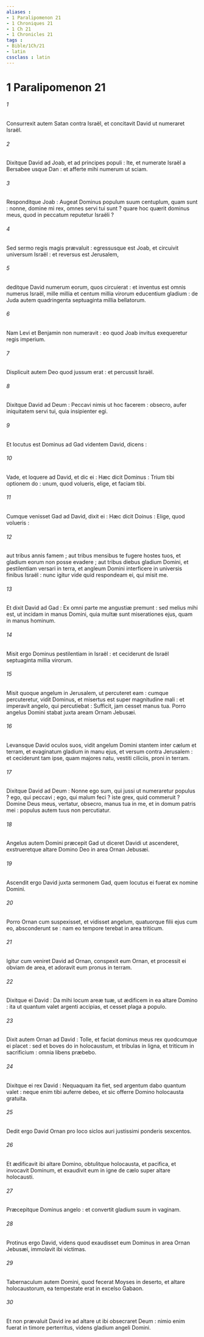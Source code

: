 ```yaml
---
aliases : 
- 1 Paralipomenon 21
- 1 Chroniques 21
- 1 Ch 21
- 1 Chronicles 21
tags : 
- Bible/1Ch/21
- latin
cssclass : latin
---
```


# 1 Paralipomenon 21

###### 1
Consurrexit autem Satan contra Israël, et concitavit David ut numeraret Israël.
###### 2
Dixitque David ad Joab, et ad principes populi : Ite, et numerate Israël a Bersabee usque Dan : et afferte mihi numerum ut sciam.
###### 3
Responditque Joab : Augeat Dominus populum suum centuplum, quam sunt : nonne, domine mi rex, omnes servi tui sunt ? quare hoc quærit dominus meus, quod in peccatum reputetur Israëli ?
###### 4
Sed sermo regis magis prævaluit : egressusque est Joab, et circuivit universum Israël : et reversus est Jerusalem,
###### 5
deditque David numerum eorum, quos circuierat : et inventus est omnis numerus Israël, mille millia et centum millia virorum educentium gladium : de Juda autem quadringenta septuaginta millia bellatorum.
###### 6
Nam Levi et Benjamin non numeravit : eo quod Joab invitus exequeretur regis imperium.
###### 7
Displicuit autem Deo quod jussum erat : et percussit Israël.
###### 8
Dixitque David ad Deum : Peccavi nimis ut hoc facerem : obsecro, aufer iniquitatem servi tui, quia insipienter egi.
###### 9
Et locutus est Dominus ad Gad videntem David, dicens :
###### 10
Vade, et loquere ad David, et dic ei : Hæc dicit Dominus : Trium tibi optionem do : unum, quod volueris, elige, et faciam tibi.
###### 11
Cumque venisset Gad ad David, dixit ei : Hæc dicit Doinus : Elige, quod volueris :
###### 12
aut tribus annis famem ; aut tribus mensibus te fugere hostes tuos, et gladium eorum non posse evadere ; aut tribus diebus gladium Domini, et pestilentiam versari in terra, et angleum Domini interficere in universis finibus Israël : nunc igitur vide quid respondeam ei, qui misit me.
###### 13
Et dixit David ad Gad : Ex omni parte me angustiæ premunt : sed melius mihi est, ut incidam in manus Domini, quia multæ sunt miserationes ejus, quam in manus hominum.
###### 14
Misit ergo Dominus pestilentiam in Israël : et ceciderunt de Israël septuaginta millia virorum.
###### 15
Misit quoque angelum in Jerusalem, ut percuteret eam : cumque percuteretur, vidit Dominus, et misertus est super magnitudine mali : et imperavit angelo, qui percutiebat : Sufficit, jam cesset manus tua. Porro angelus Domini stabat juxta aream Ornam Jebusæi.
###### 16
Levansque David oculos suos, vidit angelum Domini stantem inter cælum et terram, et evaginatum gladium in manu ejus, et versum contra Jerusalem : et ceciderunt tam ipse, quam majores natu, vestiti ciliciis, proni in terram.
###### 17
Dixitque David ad Deum : Nonne ego sum, qui jussi ut numeraretur populus ? ego, qui peccavi ; ego, qui malum feci ? iste grex, quid commeruit ? Domine Deus meus, vertatur, obsecro, manus tua in me, et in domum patris mei : populus autem tuus non percutiatur.
###### 18
Angelus autem Domini præcepit Gad ut diceret Davidi ut ascenderet, exstrueretque altare Domino Deo in area Ornan Jebusæi.
###### 19
Ascendit ergo David juxta sermonem Gad, quem locutus ei fuerat ex nomine Domini.
###### 20
Porro Ornan cum suspexisset, et vidisset angelum, quatuorque filii ejus cum eo, absconderunt se : nam eo tempore terebat in area triticum.
###### 21
Igitur cum veniret David ad Ornan, conspexit eum Ornan, et processit ei obviam de area, et adoravit eum pronus in terram.
###### 22
Dixitque ei David : Da mihi locum areæ tuæ, ut ædificem in ea altare Domino : ita ut quantum valet argenti accipias, et cesset plaga a populo.
###### 23
Dixit autem Ornan ad David : Tolle, et faciat dominus meus rex quodcumque ei placet : sed et boves do in holocaustum, et tribulas in ligna, et triticum in sacrificium : omnia libens præbebo.
###### 24
Dixitque ei rex David : Nequaquam ita fiet, sed argentum dabo quantum valet : neque enim tibi auferre debeo, et sic offerre Domino holocausta gratuita.
###### 25
Dedit ergo David Ornan pro loco siclos auri justissimi ponderis sexcentos.
###### 26
Et ædificavit ibi altare Domino, obtulitque holocausta, et pacifica, et invocavit Dominum, et exaudivit eum in igne de cælo super altare holocausti.
###### 27
Præcepitque Dominus angelo : et convertit gladium suum in vaginam.
###### 28
Protinus ergo David, videns quod exaudisset eum Dominus in area Ornan Jebusæi, immolavit ibi victimas.
###### 29
Tabernaculum autem Domini, quod fecerat Moyses in deserto, et altare holocaustorum, ea tempestate erat in excelso Gabaon.
###### 30
Et non prævaluit David ire ad altare ut ibi obsecraret Deum : nimio enim fuerat in timore perterritus, videns gladium angeli Domini.
